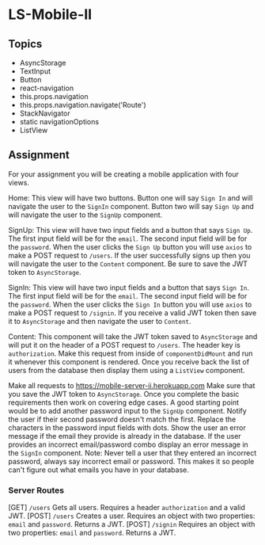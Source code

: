 # LS-Mobile-II

## Topics

* AsyncStorage
* TextInput
* Button
* react-navigation
* this.props.navigation
* this.props.navigation.navigate('Route')
*	StackNavigator
* static navigationOptions
* ListView

## Assignment

For your assignment you will be creating a mobile application with four views.

Home:
This view will have two buttons.
Button one will say `Sign In` and will navigate the user to the `SignIn` component.
Button two will say `Sign Up` and will navigate the user to the `SignUp` component.

SignUp:
This view will have two input fields and a button that says `Sign Up`.
The first input field will be for the `email`.
The second input field will be for the `password`.
When the user clicks the `Sign Up` button you will use `axios` to make a POST request to `/users`.
If the user successfully signs up then you will navigate the user to the `Content` component.
Be sure to save the JWT token to `AsyncStorage`.

SignIn:
This view will have two input fields and a button that says `Sign In`.
The first input field will be for the `email`.
The second input field will be for the `password`.
When the user clicks the `Sign In` button you will use `axios` to make a POST request to `/signin`.
If you receive a valid JWT token then save it to `AsyncStorage` and then navigate the user to `Content`.

Content:
This component will take the JWT token saved to `AsyncStorage` and will put it on the header of a
POST request to `/users`.  The header key is `authorization`.
Make this request from inside of `componentDidMount` and run it whenever this component is rendered.
Once you receive back the list of users from the database then display them using a `ListView` component.


Make all requests to https://mobile-server-ii.herokuapp.com
Make sure that you save the JWT token to `AsyncStorage`.
Once you complete the basic requirements then work on covering edge cases.  A good starting point would be to add 
another password input to the `SignUp` component.  Notify the user if their second password doesn't match the first.
Replace the characters in the password input fields with dots.
Show the user an error message if the email they provide is already in the database.
If the user provides an incorrect email/password combo display an error message in the `SignIn` component.
Note: Never tell a user that they entered an incorrect password, always say incorrect email or password.
This makes it so people can't figure out what emails you have in your database.


### Server Routes

[GET] `/users` Gets all users. Requires a header `authorization` and a valid JWT.
[POST] `/users` Creates a user. Requires an object with two properties: `email` and `password`. Returns a JWT.
[POST] `/signin` Requires an object with two properties: `email` and `password`. Returns a JWT.
 

